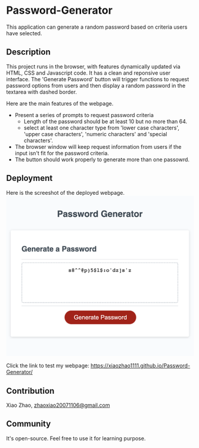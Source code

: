 # Password-Generator
This application can generate a random password based on criteria users have selected.

## Description 
This project runs in the browser, with features dynamically updated via HTML, CSS and Javascript code. It has a clean and reponsive user interface. The 'Generate Password' button will trigger functions to request password options from users and then display a random password in the textarea with dashed border.

Here are the main features of the webpage.
* Present a series of prompts to request password criteria
    * Length of the password should be at least 10 but no more than 64.
    * select at least one character type from 'lower case characters', 'upper case characters', 'numeric characters' and 'special characters'.
* The browser window will keep request information from users if the input isn't fit for the password criteria.
* The button should work properly to generate more than one passowrd.

## Deployment
Here is the screeshot of the deployed webpage.
![Deployed webpage](./images/screenshot.png)

Click the link to test my webpage: https://xiaozhao1111.github.io/Password-Generator/

## Contribution
Xiao Zhao, zhaoxiao20071106@gmail.com

## Community
It's open-source. Feel free to use it for learning purpose.